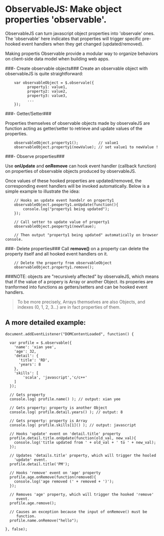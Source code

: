 ObservableJS: Make object properties 'observable'.
=============

ObservableJS can turn javascript object properties into 'observale' ones. The 'observable' here indicates that properties will trigger specific pre-hooked event handlers when they get changed
(updated/removed).

Making propertis Observable provide a modular way to organize behaviors on client-side data model when building web apps.

###- Create observable objects###
Create an observable object with observableJS is quite straightforward:

        var observableObject = $.observale({
              property1: value1,
              property2: value2,
              property3: value3,
              ...
        });

###- Getter/Setter###

Properties themselves of observable objects made by observaleJS are function acting as getter/setter to retrieve and update values of the properties.

        observableObject.property1();         // value1
        observableObject.property1(newValue); // set value1 to newValue !

###- Observe properties###

Use **onUpdate** and **onRemove** can hook event handler (callback function) on properties of observable objects produced by observableJS.

Once values of these hooked properties are updated/removed, the corresponding event handlers will be invoked automatically. Below is a simple example to illustrate the idea:

        // Hooks an update event handelr on property1
        observableObject.peoperty1.onUpdate(function(){
            console.log("property1 being updated");
        });

        // Call setter to update value of property1
        observableObject.peoperty1(newVlaue);

        // Then output "property1 being updated" automatically on browser console.

###- Delete properties###
Call **remove()** on a property can delete the property itself and all hooked event handlers on it.
        
        // Delete the property from observableObject
        observableObject.property1.remove(); 

###NOTE: objects are "recursively affected" by observaleJS, which means that if the value of a propery is Array or another Object. its properies are tranformed into functions as getters/setters and can be hooked event handlers.

>To be more precisely, Arrays themselves are also Objects, and indexes (0, 1, 2, 3...) are in fact properties of them.

## A more detailed example:
    document.addEventListener("DOMContentLoaded", function() {

      var profile = $.observable({
        'name': 'xian yee',
        'age': 32,
        'detail': {
          'title': 'RD',
          'years': 8
        },
        'skills': [
            'scala', 'javascript','c/c++'
        ]
      });

      // Gets property
      console.log( profile.name() ); // output: xian yee
 
      // Gets property: property is another Object
      console.log( profile.detail.years() ); // output: 8

      // Gets property: property is Array
      console.log( profile.skills[1]() ); // output: javascript

      // Hooks 'update' event on 'detail.title' property
      profile.detail.title.onUpdate(function(old_val, new_val){
        console.log('title updated from ' + old_val + ' to ' + new_val);
      });

      // Updates 'details.title' property, which will trigger the hooled     
        'update' event.
      profile.detail.title('PM');

      // Hooks 'remove' event on 'age' property
      profile.age.onRemove(function(removed){
        console.log('age removed (' + removed + ')');
      });

      // Removes 'age' property, which will trigger the hooked 'remove' 
         event.
      profile.age.remove();

      // Causes an exception because the input of onRemove() must be 
         function.
      profile.name.onRemove("hello");

    }, false);
